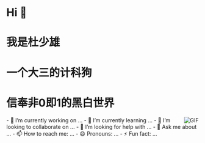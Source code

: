 # Hi 👋
# 我是杜少雄 
# 一个大三的计科狗 
# 信奉非0即1的黑白世界 
<img align="right" alt="GIF" src="https://github.com/lexsaints/lexsaints/blob/master/snail_linux.jpg" />
- 🔭 I’m currently working on ...
- 🌱 I’m currently learning ...
- 👯 I’m looking to collaborate on ...
- 🤔 I’m looking for help with ...
- 💬 Ask me about ...
- 📫 How to reach me: ...
- 😄 Pronouns: ...
- ⚡ Fun fact: ...

